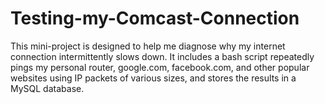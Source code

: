 # Testing-my-Comcast-Connection
This mini-project is designed to help me diagnose why my internet connection intermittently slows down. It includes a bash script repeatedly pings my personal router, google.com, facebook.com, and other popular websites using IP packets of various sizes, and stores the results in a MySQL database.
